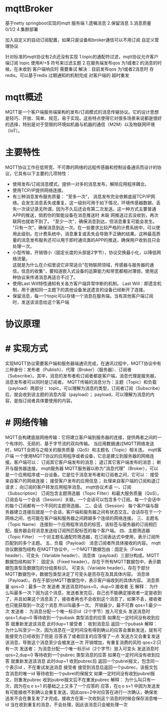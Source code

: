 # mqttBroker
基于netty springboot实现的mqtt 服务端
1.遗嘱消息
2.保留消息
3.消息质量 0/1/2
4.集群部署

加入自定义的自动订阅配置，如果只是设备和broker通信可以不用订阅
自定义管理协议

针对标准的mqtt协议有2点还没有实现
1.topic的通配符过滤，mqtt协议允许客户端订阅 topic 使用#/+$ 符号来过滤主题
2.在服务端发布qos 为1或者2 的消息的时候，在未收到 客户端响应时 需要重试
    解决：目前发布qos 为1或者2消息时 存redis。可以基于redis 过期通知的机制完成 对客户端的 超时重发
    
# mqtt概述
MQTT是一个客户端服务端架构的发布/订阅模式的消息传输协议。它的设计思想是轻巧、开放、简单、规范，易于实现。这些特点使得它对很多场景来说都是很好的选择，特别是对于受限的环境如机器与机器的通信（M2M）以及物联网环境（IoT）。
# 主要特性
MQTT协议工作在低带宽、不可靠的网络的远程传感器和控制设备通讯而设计的协议，它具有以下主要的几项特性：
- 使用发布/订阅消息模式，提供一对多的消息发布，解除应用程序耦合。
- 使用TCP/IP提供网络连接。
- 有三种消息发布服务质量：
            "至多一次"，  消息发布完全依赖底层TCP/IP网络。会发生消息丢失或重复。这一级别可用于如下情况，环境传感器数据，丢失一次读记录无所谓，因为不久后还会有第二次发送。这一种方式主要普通APP的推送，倘若你的智能设备在消息推送时
                                  未联    网推送过去没收到，再次联网也就收不到了。
           "至少一次"，确保消息到达，但消息重复可能会发生。
           "只有一次"，确保消息到达一次。在一些要求比较严格的计费系统中，可以使用此级别。在计费系统中，消息重复或丢失会导致不正确的结果。这种最高质量的消息发布服务还可以用于即时通讯类的APP的推送，确保用户收到且只会处理一次。
- 小型传输，开销很小（固定长度的头部是2字节），协议交换最小化，以降低网络流量。           
           这就是为什么在介绍里说它非常适合"在物联网领域，传感器与服务器的通信，信息的收集"，要知道嵌入式设备的运算能力和带宽都相对薄弱，使用这种协议来传递消息再适合不过了。
- 使用Last Will特性通知有关各方客户端异常中断的机制。
          Last Will：即遗言机制，用于通知同一主题下的其他设备发送遗言的设备已经断开了连接。
- 保留消息，每一个topic可以存储一个消息在服务端，当有其他客户端订阅时，发送该消息给这个客户端
# 协议原理
# # 实现方式
实现MQTT协议需要客户端和服务器端通讯完成，在通讯过程中，MQTT协议中有三种身份：发布者（Publish）、代理（Broker）（服务器）、订阅者（Subscribe）。其中，消息的发布者和订阅者都是客户端，消息代理是服务器，消息发布者可以同时是订阅者。
MQTT传输的消息分为：主题（Topic）和负载（payload）两部分：
topic，可以理解为消息的类型，订阅者订阅（Subscribe）后，就会收到该主题的消息内容（payload）；
payload，可以理解为消息的内容，是指订阅者具体要使用的内容。

# # 网络传输
MQTT会构建底层网络传输：它将建立客户端到服务器的连接，提供两者之间的一个有序的、无损的、基于字节流的双向传输。
当应用数据通过MQTT网络发送时，MQTT会把与之相关的服务质量（QoS）和主题名（Topic）相关连。
mqtt客户端
一个使用MQTT协议的应用程序或者设备，它总是建立到服务器的网络连接。客户端可以：
订阅其它客户端发布的消息；
退订其它客户端发布的消息；
断开与服务器连接。
 mqtt服务器
MQTT服务器以称为"消息代理"（Broker），可以是一个应用程序或一台设备。它是位于消息发布者和订阅者之间，它可以：
接受来自客户的网络连接；
接受客户发布的应用信息；
处理来自客户端的订阅和退订请求；
向订阅的客户转发应用程序消息。
mqtt协议术语 
一、订阅（Subscription）
订阅包含主题筛选器（Topic Filter）和最大服务质量（QoS）。订阅会与一个会话（Session）关联。一个会话可以包含多个订阅。每一个会话中的每个订阅都有一个不同的主题筛选器。
二、会话（Session）
每个客户端与服务器建立连接后就是一个会话，客户端和服务器之间有状态交互。会话存在于一个网络之间，也可能在客户端和服务器之间跨越多个连续的网络连接。
三、主题名（Topic Name）
连接到一个应用程序消息的标签，该标签与服务器的订阅相匹配。服务器会将消息发送给订阅所匹配标签的每个客户端。
四、主题筛选器（Topic Filter）
一个对主题名通配符筛选器，在订阅表达式中使用，表示订阅所匹配到的多个主题。
五、负载（Payload）
消息订阅者所具体接收的内容。
mqtt协议数据包结构
在MQTT协议中，一个MQTT数据包由：固定头（Fixed header）、可变头（Variable header）、消息体（payload）三部分构成。MQTT数据包结构如下：
固定头（Fixed header）。存在于所有MQTT数据包中，表示数据包类型及数据包的分组类标识。
可变头（Variable header）。存在于部分MQTT数据包中，数据包类型决定了可变头是否存在及其具体内容。
消息体（Payload）。存在于部分MQTT数据包中，表示客户端收到的具体内容。
消息质量
qos=0：最多一次
发送者
发送消息时qos=0，dup=0
接收者
无
解释：
为什么叫最多一次？因为这个消息，发送者发完后，自己也不能确定接收者一定是收到了，并且如果这个消息丢了，接收者再也不会收到这个消息了，如果不丢，接收者也只能获取到一次这个消息 所以叫最多一次。
开销最少，最不可靠
qos=1:最少一次
发送者：
为消息分配一个唯一标示id（2个字节）放入可变头
发送消息时qos=1,dup=0
等待收到一个pubask 类型消息的应答
如果在一定时间没有收到应答 就重新发送该消息 此时dup=1
接受者：
收到消息后 返回一个pubask
解释：
为什么叫至少一次，因为消息在一定时间没有得到确认的应答会重新发送，就有可能接受方已经收到了但是 应答丢了或者回复的应答慢了一点 发送方又会重复发送该消息，导致这个消息至少会被发送一次
开销增加，有重复消费的风险
qos=2:只有一次
发送者：
为消息分配一个唯一标示id（2个字节）放入可变头
发送消息时qos=2,dup=0
等待收到一个pubrec 类型消息的应答
如果在一定时间没有收到应答 就重新发送该消息 此时dup=1
收到pubrec后 返回一个pubrel报文，包含同一个表示id ，不在重试发送消息
接受者
接受到消息后返回一个pubrec，该报文包含消息的唯一id
等待收到一个pubrel的保报文
如果一定时间没有收到pubrel报文，则重发pubrec
收到pubrel报文后不在重发pubrec
解释：
为什么叫只有一次，因为在q o s=1 的基础之上又多了一个应答的 应答，在q o s=1 中因为发送发有可能接收不到确认会重复发送，因此qos=2中对应答在进行一次确认，确保发送发不会在重复发了才完成。接收方在第一次收到这个消息的时候会保存消息唯一id 当在收到重复的消息，不会处理，因此该消息只会被处理一次
